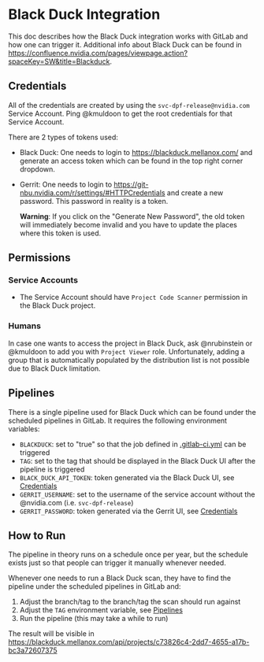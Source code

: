 # Black Duck Integration

This doc describes how the Black Duck integration works with GitLab and how one can trigger it. Additional info about
Black Duck can be found in https://confluence.nvidia.com/pages/viewpage.action?spaceKey=SW&title=Blackduck.

## Credentials

All of the credentials are created by using the `svc-dpf-release@nvidia.com` Service Account. Ping @kmuldoon to get the
root credentials for that Service Account.

There are 2 types of tokens used:
* Black Duck: One needs to login to https://blackduck.mellanox.com/ and generate an access token which can be found
  in the top right corner dropdown.
* Gerrit: One needs to login to https://git-nbu.nvidia.com/r/settings/#HTTPCredentials and create a new password. This
  password in reality is a token.

  **Warning**: If you click on the "Generate New Password", the old token will immediately become invalid and you have
  to update the places where this token is used.

## Permissions

### Service Accounts

* The Service Account should have `Project Code Scanner` permission in the Black Duck project.

### Humans

In case one wants to access the project in Black Duck, ask @nrubinstein or @kmuldoon to add you with `Project Viewer`
role. Unfortunately, adding a group that is automatically populated by the distribution list is not possible due to
Black Duck limitation.

## Pipelines

There is a single pipeline used for Black Duck which can be found under the scheduled pipelines in GitLab. It requires
the following environment variables:
* `BLACKDUCK`: set to "true" so that the job defined in [.gitlab-ci.yml](../../..gitlab-ci.yml) can be triggered
* `TAG`: set to the tag that should be displayed in the Black Duck UI after the pipeline is triggered
* `BLACK_DUCK_API_TOKEN`: token generated via the Black Duck UI, see [Credentials](#credentials)
* `GERRIT_USERNAME`: set to the username of the service account without the @nvidia.com (i.e. `svc-dpf-release`)
* `GERRIT_PASSWORD`: token generated via the Gerrit UI, see [Credentials](#credentials)

## How to Run

The pipeline in theory runs on a schedule once per year, but the schedule exists just so that people can trigger it
manually whenever needed.

Whenever one needs to run a Black Duck scan, they have to find the pipeline under the scheduled pipelines in GitLab
and:
1. Adjust the branch/tag to the branch/tag the scan should run against
2. Adjust the `TAG` environment variable, see [Pipelines](#pipelines)
3. Run the pipeline (this may take a while to run)

The result will be visible in https://blackduck.mellanox.com/api/projects/c73826c4-2dd7-4655-a17b-bc3a72607375
